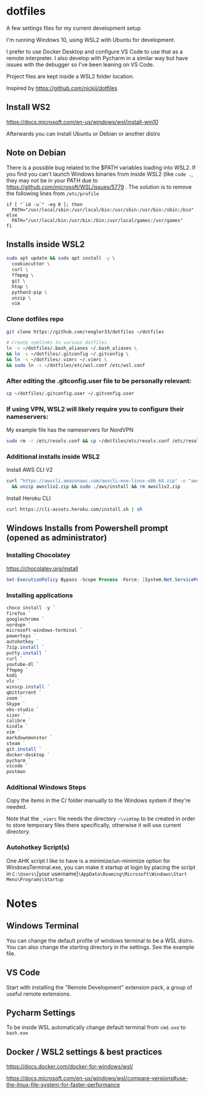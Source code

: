 # dotfiles

A few settings files for my current development setup

I'm running Windows 10, using WSL2 with Ubuntu for development.


I prefer to use Docker Desktop and configure VS Code to use that as a remote interpreter. I also develop with Pycharm in a similar way but have issues with the debugger so I've been leaning on VS Code.

Project files are kept inside a WSL2 folder location.

Inspired by https://github.com/nickjj/dotfiles

## Install WS2

https://docs.microsoft.com/en-us/windows/wsl/install-win10

Afterwards you can install Ubuntu or Debian or another distro

## Note on Debian

There is a possible bug related to the $PATH variables loading into WSL2. If you find you can't launch Windows binaries from inside WSL2 (like `code .`, they may not be in your PATH due to https://github.com/microsoft/WSL/issues/5779 . The solution is to remove the following lines from `/etc/profile`

```
if [ "`id -u`" -eq 0 ]; then
  PATH="/usr/local/sbin:/usr/local/bin:/usr/sbin:/usr/bin:/sbin:/bin"
else
  PATH="/usr/local/bin:/usr/bin:/bin:/usr/local/games:/usr/games"
fi
```

## Installs inside WSL2

```sh
sudo apt update && sudo apt install -y \
  cookiecutter \
  curl \
  ffmpeg \
  git \
  htop \
  python3-pip \
  unzip \
  vim
```
 
### Clone dotfiles repo

```sh
git clone https://github.com/rengler33/dotfiles ~/dotfiles

# Create symlinks to various dotfiles.
ln -s ~/dotfiles/.bash_aliases ~/.bash_aliases \
&& ln -s ~/dotfiles/.gitconfig ~/.gitconfig \
&& ln -s ~/dotfiles/.vimrc ~/.vimrc \
&& sudo ln -s ~/dotfiles/etc/wsl.conf /etc/wsl.conf
```

### After editing the .gitconfig.user file to be personally relevant:
```sh
cp ~/dotfiles/.gitconfig.user ~/.gitconfig.user
```

### If using VPN, WSL2 will likely require you to configure their nameservers:
My example file has the nameservers for NordVPN
```sh
sudo rm -r /etc/resolv.conf && cp ~/dotfiles/etc/resolv.conf /etc/resolv.conf
```

### Additional installs inside WSL2

Install AWS CLI V2
```sh
curl "https://awscli.amazonaws.com/awscli-exe-linux-x86_64.zip" -o "awscliv2.zip" \
  && unzip awscliv2.zip && sudo ./aws/install && rm awscliv2.zip
```
  
Install Heroku CLI
```sh
curl https://cli-assets.heroku.com/install.sh | sh
```

## Windows Installs from Powershell prompt (opened as administrator)

### Installing Chocolatey
https://chocolatey.org/install
```powershell
Set-ExecutionPolicy Bypass -Scope Process -Force; [System.Net.ServicePointManager]::SecurityProtocol = [System.Net.ServicePointManager]::SecurityProtocol -bor 3072; iex ((New-Object System.Net.WebClient).DownloadString('https://chocolatey.org/install.ps1'))
```

### Installing applications
```powershell
choco install -y `
firefox `
googlechrome `
nordvpn `
microsoft-windows-terminal `
powertoys ` 
autohotkey `
7zip.install `
putty.install `
curl `
youtube-dl `
ffmpeg `
kodi `
vlc `
winscp.install `
qbittorrent `
zoom `
Skype `
obs-studio `
sizer `
calibre `
kindle `
vim `
markdownmonster `
steam `
git.install `
docker-desktop `
pycharm `
vscode `
postman
```

### Additional Windows Steps

Copy the items in the C/ folder manually to the Windows system if they're needed.

Note that the `_vimrc` file needs the directory `~\vimtmp` to be created in order to store temporary files there specifically, otherwise it will use current directory.

### Autohotkey Script(s)
One AHK script I like to have is a minimize/un-minimize option for WindowsTerminal.exe, you can make it startup at login by placing the script in `C:\Users\`[your username]`\AppData\Roaming\Microsoft\Windows\Start Menu\Programs\Startup`

# Notes

## Windows Terminal
You can change the default profile of windows terminal to be a WSL distro. You can also change the starting directory in the settings. See the example file.

## VS Code
Start with installing the "Remote Development" extension pack, a group of useful remote extensions.

## Pycharm Settings
To be inside WSL automatically change default terminal from `cmd.exe` to `bash.exe`

## Docker / WSL2 settings & best practices
https://docs.docker.com/docker-for-windows/wsl/

https://docs.microsoft.com/en-us/windows/wsl/compare-versions#use-the-linux-file-system-for-faster-performance

